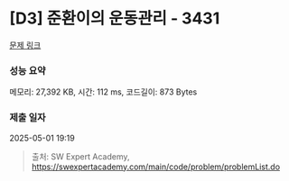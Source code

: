 # [D3] 준환이의 운동관리 - 3431 

[문제 링크](https://swexpertacademy.com/main/code/problem/problemDetail.do?contestProbId=AWE_ZXcqAAMDFAV2) 

### 성능 요약

메모리: 27,392 KB, 시간: 112 ms, 코드길이: 873 Bytes

### 제출 일자

2025-05-01 19:19



> 출처: SW Expert Academy, https://swexpertacademy.com/main/code/problem/problemList.do